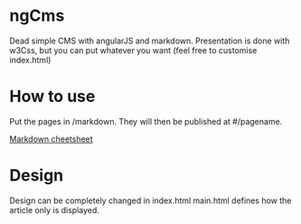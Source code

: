 # ngCms

Dead simple CMS with angularJS and markdown.
Presentation is done with w3Css, but you can put whatever you want (feel free to customise index.html)


# How to use

Put the pages in /markdown. They will then be published at #/pagename.

[Markdown cheetsheet](https://github.com/adam-p/markdown-here/wiki/Markdown-Cheatsheet)

# Design

Design can be completely changed in index.html
main.html defines how the article only is displayed.

